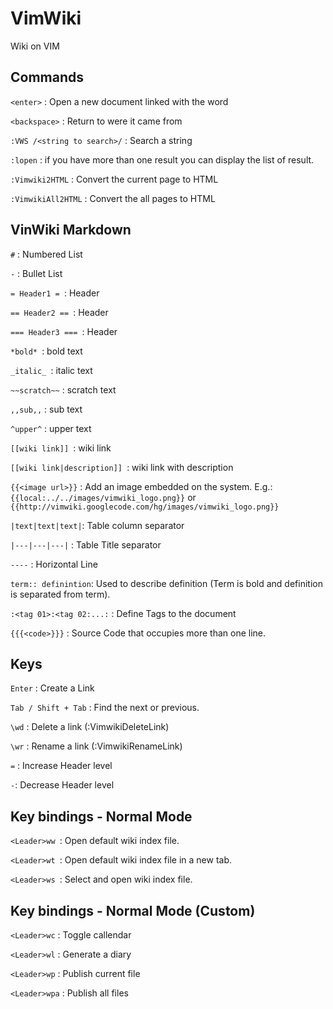 # VimWiki #

Wiki on VIM

## Commands ##

`<enter>` : Open a new document linked with the word

`<backspace>` : Return to were it came from

`:VWS /<string to search>/` : Search a string

`:lopen` : if you have more than one result you can display the list of result.

`:Vimwiki2HTML` : Convert the current page to HTML

`:VimwikiAll2HTML` : Convert the all pages to HTML

## VinWiki Markdown ##


`#` : Numbered List

`-` : Bullet List

`= Header1 = `: Header

`== Header2 == `: Header

`=== Header3 === `: Header

`*bold* `: bold text

`_italic_ `: italic text

`~~scratch~~` : scratch text

`,,sub,,` : sub text

`^upper^` : upper text

`[[wiki link]] `: wiki link

`[[wiki link|description]] `: wiki link with description

`{{<image url>}}` : Add an image embedded on the system. E.g.: `{{local:../../images/vimwiki_logo.png}}` or `{{http://vimwiki.googlecode.com/hg/images/vimwiki_logo.png}}`

`|text|text|text|`: Table column separator

`|---|---|---|` : Table Title separator

`----` : Horizontal Line

`term:: definintion`: Used to describe definition (Term is bold and definition is separated from term).

`:<tag 01>:<tag 02:...:` : Define Tags to the document

`{{{<code>}}}` : Source Code that occupies more than one line.

## Keys ##

`Enter` : Create a Link

`Tab / Shift + Tab` : Find the next or previous.

`\wd` : Delete a link (:VimwikiDeleteLink)

`\wr` : Rename a link (:VimwikiRenameLink)

`=` : Increase Header level

`-`: Decrease Header level

## Key bindings - Normal Mode ##

`<Leader>ww `: Open default wiki index file.

`<Leader>wt `: Open default wiki index file in a new tab.

`<Leader>ws `: Select and open wiki index file.

## Key bindings - Normal Mode (Custom) ##


`<Leader>wc` : Toggle callendar

`<Leader>wl` : Generate a diary

`<Leader>wp` : Publish current file

`<Leader>wpa` : Publish all files

